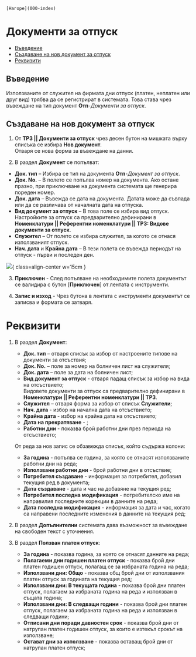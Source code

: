 ```{only} html
[Нагоре](000-index)
```

# **Документи за отпуск**

- [Въведение](#въведение)  
- [Създаване на нов документ за отпуск](#създаване-на-нов-документ-за-отпуск)  
- [Реквизити](#реквизити)  

## **Въведение**

Използваните от служител на фирмата дни отпуск (платен, неплатен или друг вид) трябва да се регистрират в системата. Това става чрез въвеждане на тип документ **Отп**-*Документи за отпуск*.   

## **Създаване на нов документ за отпуск**

1) От **ТРЗ || Документи за отпуск** чрез десен бутон на мишката върху списъка се избира **Нов документ**.  
Отваря се нова форма за въвеждане на данни.  

2) В раздел **Документ** се попълват:  

 - **Док. тип** – Избира се тип на документа **Отп**-*Документ за отпуск*.  
 - **Док. No.** – В полето се попълва номер на документа. Ако остане празно, при приключване на документа системата ще генерира пореден номер.  
 - **Док. дата** – Въвежда се дата на документа. Датата може да съвпада или да се различава от началната дата на отпуска.  
 - **Вид документ за отпуск** – В това поле се избира вид отпуск. Настройките за отпуск са предварително дефинирани в **Номенклатури || Референтни номенклатури || ТРЗ: Видове документи за отпуск**.  
 - **Служител** – От полето се избира служител, за когото се отнася използваният отпуск.  
 - **Нач. дата** и **Крайна дата** – В тези полета се въвежда периодът на отпуск - първи и последен ден.  

![](904-leave-documents1.png){ class=align-center w=15cm }

3) **Приключен** - След попълване на необходимите полета документът се валидира с бутон [**Приключен**] от лентата с инструменти.  

4) **Запис и изход** - Чрез бутона в лентата с инструменти документът се записва и формата се затваря.  

# **Реквизити**

1) В раздел **Документ**:  
   - **Док. тип** – отваря списък за избор от настроените типове на документи за отсъствия;  
   - **Док. No.** – поле за номер на болничен лист на служителя;  
   - **Док. дата** – поле за дата на болничен лист;  
   - **Вид документ за отпуск** - отваря падащ списък за избор на вида на отсъствието;  
   Видовете документи за отпуск са предварително дефинирани в **Номенклатури || Референтни номенклатури || ТРЗ**.  
   - **Служител** – отваря форма за избор от списък **Служители**;   
   - **Нач. дата** - избор на начална дата на отсъствието;  
   - **Крайна дата** - избор на крайна дата на отсъствието;  
   - **Дата на прекратяване** - ;  
   - **Работни дни** - показва брой работни дни през периода на отсъствието;  

   От реда за нов запис се обзавежда списък, който съдържа колони:  
   - **За година** - попълва се година, за която се отнасят използваните работни дни на реда;  
   - **Използвани работни дни** - брой работни дни в отсъствие;  
   - **Потребител създаване** - информация за потребител, добавил текущия ред в документа;  
   - **Дата създаване** - дата и час на добавяне на текущия ред;  
   - **Потребител последна модификация** - потребителско име на направилия последните корекции в данните на реда;  
   - **Дата последна модификация** - информация за дата и час, когато са направени последните изменения в данните на текущия ред;  

2) В раздел **Допълнителни** системата дава възможност за въвеждане на свободен текст с уточнения.  

3) В раздел **Ползван платен отпуск**:  
   - **За година** - показва година, за която се отнасят данните на реда;  
   - **Полагаеми дни годишен платен отпуск** - показва брой дни платен годишен отпуск, полагащ се за избраната година на реда;  
   - **Използвани дни: Общо** - показва общ брой дни от използвания платен отпуск за годината на текущия ред;  
   - **Използвани дни: В текущата година** - показва брой дни платен отпуск, полагаем за избраната година на реда и използван в същата година;  
   - **Използвани дни: В следващи години** - показва брой дни платен отпуск, полагаем за избраната година на реда и използван в следващи години;  
   - **Отписани дни поради давностен срок** - показва брой дни от натрупан платен годишен отпуск, за които е изтекъл срокът на използване;  
   - **Остават дни за използване** - показва оставащ брой дни от натрупан платен отпуск;  